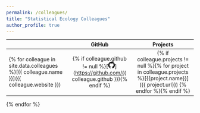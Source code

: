 ```yaml
---
permalink: /colleagues/
title: "Statistical Ecology Colleagues"
author_profile: true
---
```


|               |   GitHub      | Projects  |
| ------------- |:-------------:|:---------:|
{% for colleague in site.data.colleagues %}[{{ colleague.name }}]({{ colleague.website }}) | {% if colleague.github != null %}[<img src="/images/github.svg" width="18" height="18">](https://github.com/{{ colleague.github }}){% endif %} | {% if colleague.projects != null %}{% for project in colleague.projects %}[{{project.name}}]({{ project.url}}) {% endfor %}{% endif %} |
{% endfor %}

